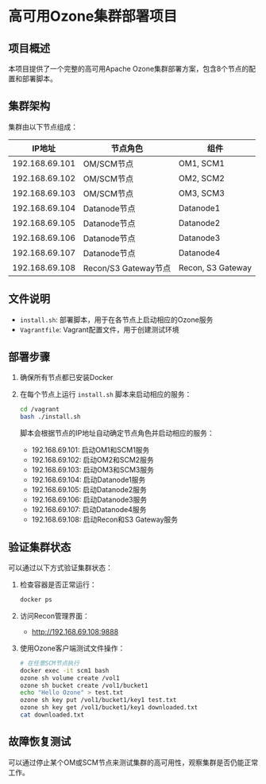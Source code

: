 # 高可用Ozone集群部署项目

## 项目概述

本项目提供了一个完整的高可用Apache Ozone集群部署方案，包含8个节点的配置和部署脚本。

## 集群架构

集群由以下节点组成：

| IP地址 | 节点角色 | 组件 |
|--------|----------|------|
| 192.168.69.101 | OM/SCM节点 | OM1, SCM1 |
| 192.168.69.102 | OM/SCM节点 | OM2, SCM2 |
| 192.168.69.103 | OM/SCM节点 | OM3, SCM3 |
| 192.168.69.104 | Datanode节点 | Datanode1 |
| 192.168.69.105 | Datanode节点 | Datanode2 |
| 192.168.69.106 | Datanode节点 | Datanode3 |
| 192.168.69.107 | Datanode节点 | Datanode4 |
| 192.168.69.108 | Recon/S3 Gateway节点 | Recon, S3 Gateway |

## 文件说明

- `install.sh`: 部署脚本，用于在各节点上启动相应的Ozone服务
- `Vagrantfile`: Vagrant配置文件，用于创建测试环境

## 部署步骤

1. 确保所有节点都已安装Docker
2. 在每个节点上运行 `install.sh` 脚本来启动相应的服务：
   ```bash
   cd /vagrant
   bash ./install.sh
   ```
   
   脚本会根据节点的IP地址自动确定节点角色并启动相应的服务：
   - 192.168.69.101: 启动OM1和SCM1服务
   - 192.168.69.102: 启动OM2和SCM2服务
   - 192.168.69.103: 启动OM3和SCM3服务
   - 192.168.69.104: 启动Datanode1服务
   - 192.168.69.105: 启动Datanode2服务
   - 192.168.69.106: 启动Datanode3服务
   - 192.168.69.107: 启动Datanode4服务
   - 192.168.69.108: 启动Recon和S3 Gateway服务

## 验证集群状态

可以通过以下方式验证集群状态：

1. 检查容器是否正常运行：
   ```bash
   docker ps
   ```

2. 访问Recon管理界面：
   - http://192.168.69.108:9888

3. 使用Ozone客户端测试文件操作：
   ```bash
   # 在任意SCM节点执行
   docker exec -it scm1 bash
   ozone sh volume create /vol1
   ozone sh bucket create /vol1/bucket1
   echo "Hello Ozone" > test.txt
   ozone sh key put /vol1/bucket1/key1 test.txt
   ozone sh key get /vol1/bucket1/key1 downloaded.txt
   cat downloaded.txt
   ```

## 故障恢复测试

可以通过停止某个OM或SCM节点来测试集群的高可用性，观察集群是否仍能正常工作。